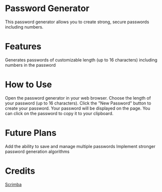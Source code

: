 # Password Generator

This password generator allows you to create strong, secure passwords including numbers.

# Features

Generates passwords of customizable length (up to 16 characters)
including numbers in the password
# How to Use

Open the password generator in your web browser.
Choose the length of your password (up to 16 characters).
Click the "New Password" button to create your password.
Your password will be displayed on the page. You can click on the password to copy it to your clipboard.

# Future Plans

Add the ability to save and manage multiple passwords
Implement stronger password generation algorithms
# Credits

<a href="https://scrimba.com/learn/learnjavascript/solo-project-password-generator-cR9B46Sg">Scrimba</a>
